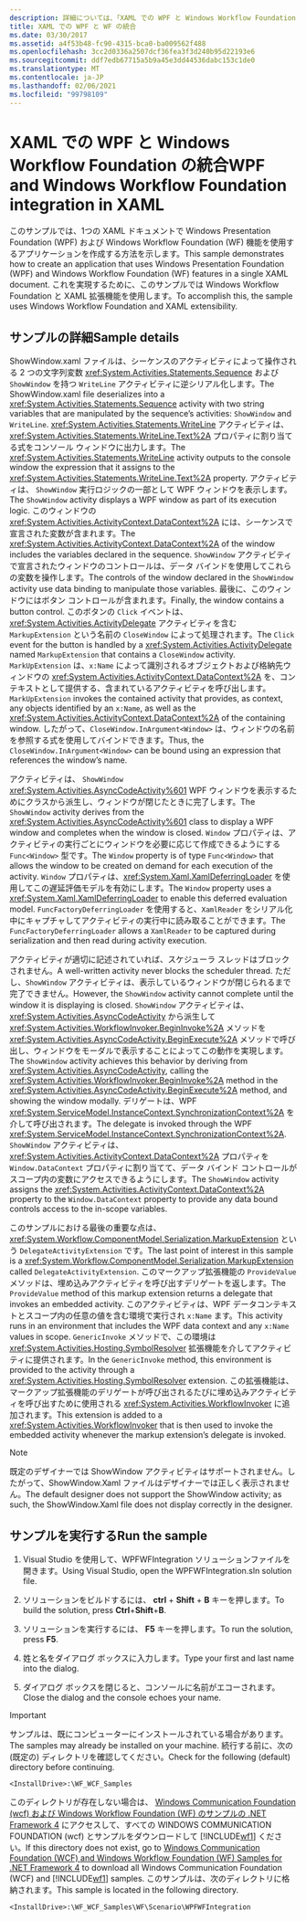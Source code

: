 ```yaml
---
description: 詳細については、「XAML での WPF と Windows Workflow Foundation の統合」を参照してください。
title: XAML での WPF と WF の統合
ms.date: 03/30/2017
ms.assetid: a4f53b48-fc90-4315-bca0-ba009562f488
ms.openlocfilehash: 3cc2d0336a2507dcf36fea3f3d240b95d22193e6
ms.sourcegitcommit: ddf7edb67715a5b9a45e3dd44536dabc153c1de0
ms.translationtype: MT
ms.contentlocale: ja-JP
ms.lasthandoff: 02/06/2021
ms.locfileid: "99798109"
---
```

# <a name="wpf-and-windows-workflow-foundation-integration-in-xaml"></a><span data-ttu-id="9d59a-103">XAML での WPF と Windows Workflow Foundation の統合</span><span class="sxs-lookup"><span data-stu-id="9d59a-103">WPF and Windows Workflow Foundation integration in XAML</span></span>

<span data-ttu-id="9d59a-104">このサンプルでは、1つの XAML ドキュメントで Windows Presentation Foundation (WPF) および Windows Workflow Foundation (WF) 機能を使用するアプリケーションを作成する方法を示します。</span><span class="sxs-lookup"><span data-stu-id="9d59a-104">This sample demonstrates how to create an application that uses Windows Presentation Foundation (WPF) and Windows Workflow Foundation (WF) features in a single XAML document.</span></span> <span data-ttu-id="9d59a-105">これを実現するために、このサンプルでは Windows Workflow Foundation と XAML 拡張機能を使用します。</span><span class="sxs-lookup"><span data-stu-id="9d59a-105">To accomplish this, the sample uses Windows Workflow Foundation and XAML extensibility.</span></span>

## <a name="sample-details"></a><span data-ttu-id="9d59a-106">サンプルの詳細</span><span class="sxs-lookup"><span data-stu-id="9d59a-106">Sample details</span></span>

 <span data-ttu-id="9d59a-107">ShowWindow.xaml ファイルは、シーケンスのアクティビティによって操作される 2 つの文字列変数 <xref:System.Activities.Statements.Sequence> および `ShowWindow` を持つ `WriteLine` アクティビティに逆シリアル化します。</span><span class="sxs-lookup"><span data-stu-id="9d59a-107">The ShowWindow.xaml file deserializes into a <xref:System.Activities.Statements.Sequence> activity with two string variables that are manipulated by the sequence’s activities: `ShowWindow` and `WriteLine`.</span></span> <span data-ttu-id="9d59a-108"><xref:System.Activities.Statements.WriteLine> アクティビティは、<xref:System.Activities.Statements.WriteLine.Text%2A> プロパティに割り当てる式をコンソール ウィンドウに出力します。</span><span class="sxs-lookup"><span data-stu-id="9d59a-108">The <xref:System.Activities.Statements.WriteLine> activity outputs to the console window the expression that it assigns to the <xref:System.Activities.Statements.WriteLine.Text%2A> property.</span></span> <span data-ttu-id="9d59a-109">アクティビティは、 `ShowWindow` 実行ロジックの一部として WPF ウィンドウを表示します。</span><span class="sxs-lookup"><span data-stu-id="9d59a-109">The `ShowWindow` activity displays a WPF window as part of its execution logic.</span></span> <span data-ttu-id="9d59a-110">このウィンドウの <xref:System.Activities.ActivityContext.DataContext%2A> には、シーケンスで宣言された変数が含まれます。</span><span class="sxs-lookup"><span data-stu-id="9d59a-110">The <xref:System.Activities.ActivityContext.DataContext%2A> of the window includes the variables declared in the sequence.</span></span> <span data-ttu-id="9d59a-111">`ShowWindow` アクティビティで宣言されたウィンドウのコントロールは、データ バインドを使用してこれらの変数を操作します。</span><span class="sxs-lookup"><span data-stu-id="9d59a-111">The controls of the window declared in the `ShowWindow` activity use data binding to manipulate those variables.</span></span> <span data-ttu-id="9d59a-112">最後に、このウィンドウにはボタン コントロールが含まれます。</span><span class="sxs-lookup"><span data-stu-id="9d59a-112">Finally, the window contains a button control.</span></span> <span data-ttu-id="9d59a-113">このボタンの `Click` イベントは、<xref:System.Activities.ActivityDelegate> アクティビティを含む `MarkupExtension` という名前の `CloseWindow` によって処理されます。</span><span class="sxs-lookup"><span data-stu-id="9d59a-113">The `Click` event for the button is handled by a <xref:System.Activities.ActivityDelegate> named `MarkupExtension` that contains a `CloseWindow` activity.</span></span> <span data-ttu-id="9d59a-114">`MarkUpExtension` は、`x:Name` によって識別されるオブジェクトおよび格納先ウィンドウの <xref:System.Activities.ActivityContext.DataContext%2A> を、コンテキストとして提供する、含まれているアクティビティを呼び出します。</span><span class="sxs-lookup"><span data-stu-id="9d59a-114">`MarkUpExtension` invokes the contained activity that provides, as context, any objects identified by an `x:Name`, as well as the <xref:System.Activities.ActivityContext.DataContext%2A> of the containing window.</span></span> <span data-ttu-id="9d59a-115">したがって、`CloseWindow.InArgument<Window>` は、ウィンドウの名前を参照する式を使用してバインドできます。</span><span class="sxs-lookup"><span data-stu-id="9d59a-115">Thus, the `CloseWindow.InArgument<Window>` can be bound using an expression that references the window’s name.</span></span>

 <span data-ttu-id="9d59a-116">アクティビティは、 `ShowWindow` <xref:System.Activities.AsyncCodeActivity%601> WPF ウィンドウを表示するためにクラスから派生し、ウィンドウが閉じたときに完了します。</span><span class="sxs-lookup"><span data-stu-id="9d59a-116">The `ShowWindow` activity derives from the <xref:System.Activities.AsyncCodeActivity%601> class to display a WPF window and completes when the window is closed.</span></span> <span data-ttu-id="9d59a-117">`Window` プロパティは、アクティビティの実行ごとにウィンドウを必要に応じて作成できるようにする `Func<Window>` 型です。</span><span class="sxs-lookup"><span data-stu-id="9d59a-117">The `Window` property is of type `Func<Window>` that allows the window to be created on demand for each execution of the activity.</span></span> <span data-ttu-id="9d59a-118">`Window` プロパティは、<xref:System.Xaml.XamlDeferringLoader> を使用してこの遅延評価モデルを有効にします。</span><span class="sxs-lookup"><span data-stu-id="9d59a-118">The `Window` property uses a <xref:System.Xaml.XamlDeferringLoader> to enable this deferred evaluation model.</span></span> <span data-ttu-id="9d59a-119">`FuncFactoryDeferringLoader` を使用すると、`XamlReader` をシリアル化中にキャプチャしてアクティビティの実行中に読み取ることができます。</span><span class="sxs-lookup"><span data-stu-id="9d59a-119">The `FuncFactoryDeferringLoader` allows a `XamlReader` to be captured during serialization and then read during activity execution.</span></span>

 <span data-ttu-id="9d59a-120">アクティビティが適切に記述されていれば、スケジューラ スレッドはブロックされません。</span><span class="sxs-lookup"><span data-stu-id="9d59a-120">A well-written activity never blocks the scheduler thread.</span></span> <span data-ttu-id="9d59a-121">ただし、`ShowWindow` アクティビティは、表示しているウィンドウが閉じられるまで完了できません。</span><span class="sxs-lookup"><span data-stu-id="9d59a-121">However, the `ShowWindow` activity cannot complete until the window it is displaying is closed.</span></span> <span data-ttu-id="9d59a-122">`ShowWindow` アクティビティは、<xref:System.Activities.AsyncCodeActivity> から派生して <xref:System.Activities.WorkflowInvoker.BeginInvoke%2A> メソッドを <xref:System.Activities.AsyncCodeActivity.BeginExecute%2A> メソッドで呼び出し、ウィンドウをモーダルで表示することによってこの動作を実現します。</span><span class="sxs-lookup"><span data-stu-id="9d59a-122">The `ShowWindow` activity achieves this behavior by deriving from <xref:System.Activities.AsyncCodeActivity>, calling the <xref:System.Activities.WorkflowInvoker.BeginInvoke%2A> method in the <xref:System.Activities.AsyncCodeActivity.BeginExecute%2A> method, and showing the window modally.</span></span> <span data-ttu-id="9d59a-123">デリゲートは、WPF <xref:System.ServiceModel.InstanceContext.SynchronizationContext%2A> を介して呼び出されます。</span><span class="sxs-lookup"><span data-stu-id="9d59a-123">The delegate is invoked through the WPF <xref:System.ServiceModel.InstanceContext.SynchronizationContext%2A>.</span></span> <span data-ttu-id="9d59a-124">`ShowWindow` アクティビティは、<xref:System.Activities.ActivityContext.DataContext%2A> プロパティを `Window.DataContext` プロパティに割り当てて、データ バインド コントロールがスコープ内の変数にアクセスできるようにします。</span><span class="sxs-lookup"><span data-stu-id="9d59a-124">The `ShowWindow` activity assigns the <xref:System.Activities.ActivityContext.DataContext%2A> property to the `Window.DataContext` property to provide any data bound controls access to the in-scope variables.</span></span>

 <span data-ttu-id="9d59a-125">このサンプルにおける最後の重要な点は、<xref:System.Workflow.ComponentModel.Serialization.MarkupExtension> という `DelegateActivityExtension` です。</span><span class="sxs-lookup"><span data-stu-id="9d59a-125">The last point of interest in this sample is a <xref:System.Workflow.ComponentModel.Serialization.MarkupExtension> called `DelegateActivityExtension`.</span></span> <span data-ttu-id="9d59a-126">このマークアップ拡張機能の `ProvideValue` メソッドは、埋め込みアクティビティを呼び出すデリゲートを返します。</span><span class="sxs-lookup"><span data-stu-id="9d59a-126">The `ProvideValue` method of this markup extension returns a delegate that invokes an embedded activity.</span></span> <span data-ttu-id="9d59a-127">このアクティビティは、WPF データコンテキストとスコープ内の任意の値を含む環境で実行され `x:Name` ます。</span><span class="sxs-lookup"><span data-stu-id="9d59a-127">This activity runs in an environment that includes the WPF data context and any `x:Name` values in scope.</span></span> <span data-ttu-id="9d59a-128">`GenericInvoke` メソッドで、この環境は <xref:System.Activities.Hosting.SymbolResolver> 拡張機能を介してアクティビティに提供されます。</span><span class="sxs-lookup"><span data-stu-id="9d59a-128">In the `GenericInvoke` method, this environment is provided to the activity through a <xref:System.Activities.Hosting.SymbolResolver> extension.</span></span> <span data-ttu-id="9d59a-129">この拡張機能は、マークアップ拡張機能のデリゲートが呼び出されるたびに埋め込みアクティビティを呼び出すために使用される <xref:System.Activities.WorkflowInvoker> に追加されます。</span><span class="sxs-lookup"><span data-stu-id="9d59a-129">This extension is added to a <xref:System.Activities.WorkflowInvoker> that is then used to invoke the embedded activity whenever the markup extension’s delegate is invoked.</span></span>

> [!NOTE]
> <span data-ttu-id="9d59a-130">既定のデザイナーでは ShowWindow アクティビティはサポートされません。したがって、ShowWindow.Xaml ファイルはデザイナーでは正しく表示されません。</span><span class="sxs-lookup"><span data-stu-id="9d59a-130">The default designer does not support the ShowWindow activity; as such, the ShowWindow.Xaml file does not display correctly in the designer.</span></span>

## <a name="run-the-sample"></a><span data-ttu-id="9d59a-131">サンプルを実行する</span><span class="sxs-lookup"><span data-stu-id="9d59a-131">Run the sample</span></span>

1. <span data-ttu-id="9d59a-132">Visual Studio を使用して、WPFWFIntegration ソリューションファイルを開きます。</span><span class="sxs-lookup"><span data-stu-id="9d59a-132">Using Visual Studio, open the WPFWFIntegration.sln solution file.</span></span>

2. <span data-ttu-id="9d59a-133">ソリューションをビルドするには、 **ctrl** + **Shift** + **B** キーを押します。</span><span class="sxs-lookup"><span data-stu-id="9d59a-133">To build the solution, press **Ctrl**+**Shift**+**B**.</span></span>

3. <span data-ttu-id="9d59a-134">ソリューションを実行するには、 **F5** キーを押します。</span><span class="sxs-lookup"><span data-stu-id="9d59a-134">To run the solution, press **F5**.</span></span>

4. <span data-ttu-id="9d59a-135">姓と名をダイアログ ボックスに入力します。</span><span class="sxs-lookup"><span data-stu-id="9d59a-135">Type your first and last name into the dialog.</span></span>

5. <span data-ttu-id="9d59a-136">ダイアログ ボックスを閉じると、コンソールに名前がエコーされます。</span><span class="sxs-lookup"><span data-stu-id="9d59a-136">Close the dialog and the console echoes your name.</span></span>

> [!IMPORTANT]
> <span data-ttu-id="9d59a-137">サンプルは、既にコンピューターにインストールされている場合があります。</span><span class="sxs-lookup"><span data-stu-id="9d59a-137">The samples may already be installed on your machine.</span></span> <span data-ttu-id="9d59a-138">続行する前に、次の (既定の) ディレクトリを確認してください。</span><span class="sxs-lookup"><span data-stu-id="9d59a-138">Check for the following (default) directory before continuing.</span></span>
>
> `<InstallDrive>:\WF_WCF_Samples`
>
> <span data-ttu-id="9d59a-139">このディレクトリが存在しない場合は、 [Windows Communication Foundation (wcf) および Windows Workflow Foundation (WF) のサンプルの .NET Framework 4](https://www.microsoft.com/download/details.aspx?id=21459) にアクセスして、すべての WINDOWS COMMUNICATION FOUNDATION (wcf) とサンプルをダウンロードして [!INCLUDE[wf1](../../../../includes/wf1-md.md)] ください。</span><span class="sxs-lookup"><span data-stu-id="9d59a-139">If this directory does not exist, go to [Windows Communication Foundation (WCF) and Windows Workflow Foundation (WF) Samples for .NET Framework 4](https://www.microsoft.com/download/details.aspx?id=21459) to download all Windows Communication Foundation (WCF) and [!INCLUDE[wf1](../../../../includes/wf1-md.md)] samples.</span></span> <span data-ttu-id="9d59a-140">このサンプルは、次のディレクトリに格納されます。</span><span class="sxs-lookup"><span data-stu-id="9d59a-140">This sample is located in the following directory.</span></span>
>
> `<InstallDrive>:\WF_WCF_Samples\WF\Scenario\WPFWFIntegration`
